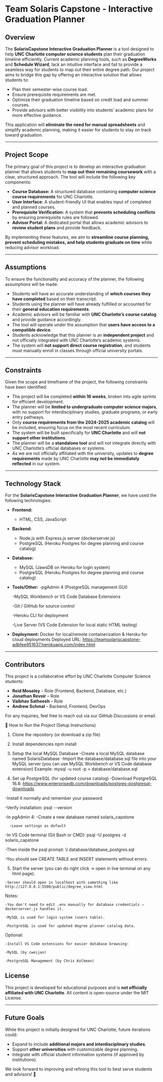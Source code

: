 # Team Solaris Capstone - Interactive Graduation Planner

## Overview

The **SolarisCapstone Interactive Graduation Planner** is a tool designed to help **UNC Charlotte computer science students** plan their graduation timeline efficiently. Current academic planning tools, such as **DegreeWorks** and **Schedule Wizard**, lack an intuitive interface and fail to provide a seamless way for students to map out their entire degree path. Our project aims to bridge this gap by offering an interactive solution that allows students to:

- Plan their semester-wise course load.
- Ensure prerequisite requirements are met.
- Optimize their graduation timeline based on credit load and summer courses.
- Provide advisors with better visibility into students’ academic plans for more effective guidance.

This application will **eliminate the need for manual spreadsheets** and simplify academic planning, making it easier for students to stay on track toward graduation.

---

## Project Scope

The primary goal of this project is to develop an interactive graduation planner that allows students to **map out their remaining coursework** with a clear, structured approach. The tool will include the following key components:

- **Course Database:** A structured database containing **computer science course requirements** for UNC Charlotte.
- **User Interface:** A student-friendly UI that enables input of completed and planned courses.
- **Prerequisite Verification:** A system that **prevents scheduling conflicts** by ensuring prerequisite rules are followed.
- **Advisor Portal:** A dedicated portal that allows academic advisors to **review student plans** and provide feedback.

By implementing these features, we aim to **streamline course planning, prevent scheduling mistakes, and help students graduate on time** while reducing advisor workload.

---

## Assumptions

To ensure the functionality and accuracy of the planner, the following assumptions will be made:

- Students will have an accurate understanding of **which courses they have completed** based on their transcript.
- Students using the planner will have already fulfilled or accounted for their **general education requirements**.
- Academic advisors will be familiar with **UNC Charlotte’s course catalog** and provide guidance accordingly.
- The tool will operate under the assumption that **users have access to a compatible device**.
- Students acknowledge that this planner is an **independent project** and not officially integrated with UNC Charlotte’s academic systems.
- The system will **not support direct course registration**, and students must manually enroll in classes through official university portals.

---

## Constraints

Given the scope and timeframe of the project, the following constraints have been identified:

- The project will be completed **within 16 weeks**, broken into agile sprints for efficient development.
- The planner will be **limited to undergraduate computer science majors**, with no support for interdisciplinary studies, graduate programs, or early entry pathways.
- Only **course requirements from the 2024-2025 academic catalog** will be included, ensuring focus on the most recent curriculum.
- The system will be built specifically for **UNC Charlotte** and will **not support other institutions**.
- The planner will be a **standalone tool** and will not integrate directly with UNC Charlotte’s official databases or systems.
- As we are not officially affiliated with the university, updates to **degree requirements** made by UNC Charlotte **may not be immediately reflected** in our system.

---

## Technology Stack

For the **SolarisCapstone Interactive Graduation Planner**, we have used the following technologies:

- **Frontend:**
  - HTML, CSS, JavaScript

- **Backend:**
  - Node.js with Express.js server (dockerserver.js)
  - PostgreSQL (Heroku Postgres for degree planning and course catalog)

- **Database:**
  - MySQL (JawsDB on Heroku for login system)
  - PostgreSQL (Heroku Postgres for degree planning and course catalog)

- **Tools/Other:**
  -pgAdmin 4 (PostgreSQL management GUI)

  -MySQL Workbench or VS Code Database Extensions

  -Git / GitHub for source control

  -Heroku CLI for deployment

  -Live Server (VS Code Extension for local static HTML testing)

- **Deployment:** Docker for local/remote containerization & Heroku for cloud deployments
Deployed URL:
https://teamsolariscapstone-adbfee951637.herokuapp.com/index.html

---

## Contributors

This project is a collaborative effort by UNC Charlotte Computer Science students:

- **Reid Moseley** – Role (Frontend, Backend, Database, etc.)
- **Jonathan Revoir** – Role
- **Vaibhav Satheesh** – Role
- **Andrew Schmal** – Backend, Frontend, DevOps

For any inquiries, feel free to reach out via our GitHub Discussions or email.

🚀 How to Run the Project (Setup Instructions)
1. Clone the repository (or download a zip file)

2. Install dependencies
   npm install

3. Setup the local MySQL Database
   -Create a local MySQL database named SolarisDatabase
   -Import the database/database.sql file into your MySQL server (you can use MySQL Workbench or VS Code database extension)
     Example:
     mysql -u root -p < database/database.sql
4. Set up PostgreSQL (for updated course catalog)
  -Download PostgreSQL 16.8: https://www.enterprisedb.com/downloads/postgres-postgresql-downloads

  -Install it normally and remember your password

  -Verify installation: psql --version

  -In pgAdmin 4:
      -Create a new database named solaris_capstone

      -Leave settings as default

  -In VS Code terminal (Git Bash or CMD): psql -U postgres -d solaris_capstone

  -Then inside the psql prompt: \i database/database_postgres.sql

  -You should see CREATE TABLE and INSERT statements without errors.

  5. Start the server (you can do right click -> open in live terminal on any html page).
   
    -Server should open in localhost with something like http://127.0.0.1:5500/public/degree_view.html
  
  Notes:

    -You don't need to edit .env manually for database credentials — dockerserver.js handles it.

    -MySQL is used for login system (users table).

    -PostgreSQL is used for updated degree planner catalog data.


  Optional:

    -Install VS Code extensions for easier database browsing:

    -MySQL (by cweijan)

    -PostgreSQL Management (by Chris Kolkman)



   
   

## License

This project is developed for educational purposes and is **not officially affiliated with UNC Charlotte**. All content is open-source under the MIT License.

---

## Future Goals

While this project is initially designed for UNC Charlotte, future iterations could:

- Expand to include **additional majors and interdisciplinary studies**.
- Support **other universities** with customizable degree planning.
- Integrate with official student information systems (if approved by institutions).

We look forward to improving and refining this tool to best serve students and advisors! 🚀
